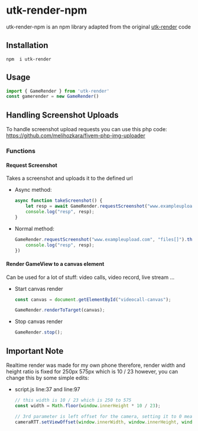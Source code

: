 # utk-render-npm
utk-render-npm is an npm library adapted from the original [utk-render](https://github.com/utkuali/utk_render) code

## Installation

```
npm  i utk-render
```

## Usage

```js
import { GameRender } from 'utk-render'
const gamerender = new GameRender()
```

## Handling Screenshot Uploads

To handle screenshot upload requests you can use this php code: https://github.com/melihozkara/fivem-php-img-uploader

### Functions

#### Request Screenshot

Takes a screenshot and uploads it to the defined url

- Async method:

    ```js
    async function takeScreenshot() {
        let resp = await GameRender.requestScreenshot("www.exampleupload.com", "files[]");
        console.log("resp", resp);
    }
    ```

- Normal method:

    ```js
    GameRender.requestScreenshot("www.exampleupload.com", "files[]").then((resp) => {
        console.log("resp", resp);
    })
    ```

#### Render GameView to a canvas element

Can be used for a lot of stuff: video calls, video record, live stream ...

- Start canvas render

    ```js
    const canvas = document.getElementById("videocall-canvas");

    GameRender.renderToTarget(canvas);
    ```

- Stop canvas render

    ```js
    GameRender.stop();
    ```

## Important Note

Realtime render was made for my own phone therefore, render width and height ratio is fixed for 250px 575px which is 10 / 23 however, you can change this by some simple edits:

- script.js line:37 and line:97

    ```js
    // this width is 10 / 23 which is 250 to 575
    const width = Math.floor(window.innerHeight * 10 / 23);

    // 3rd parameter is left offset for the camera, setting it to 0 means most left side of the game, setting it to window.innerWidth / 2 means half of the game
    cameraRTT.setViewOffset(window.innerWidth, window.innerHeight, window.innerWidth / 3.5, 0, width, window.innerHeight);
    ```